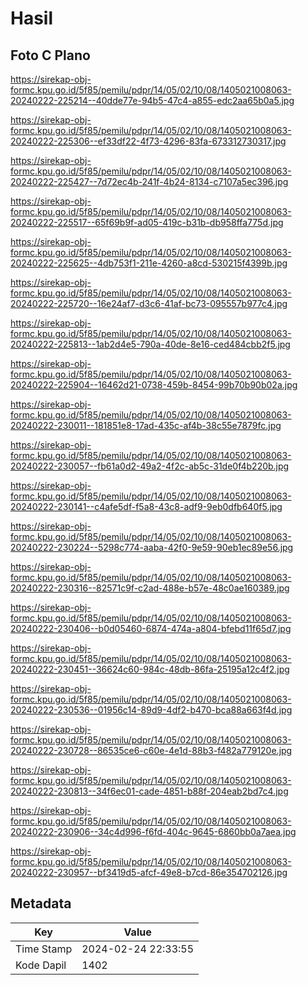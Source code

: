 # Hasil

## Foto C Plano

https://sirekap-obj-formc.kpu.go.id/5f85/pemilu/pdpr/14/05/02/10/08/1405021008063-20240222-225214--40dde77e-94b5-47c4-a855-edc2aa65b0a5.jpg

https://sirekap-obj-formc.kpu.go.id/5f85/pemilu/pdpr/14/05/02/10/08/1405021008063-20240222-225306--ef33df22-4f73-4296-83fa-673312730317.jpg

https://sirekap-obj-formc.kpu.go.id/5f85/pemilu/pdpr/14/05/02/10/08/1405021008063-20240222-225427--7d72ec4b-241f-4b24-8134-c7107a5ec396.jpg

https://sirekap-obj-formc.kpu.go.id/5f85/pemilu/pdpr/14/05/02/10/08/1405021008063-20240222-225517--65f69b9f-ad05-419c-b31b-db958ffa775d.jpg

https://sirekap-obj-formc.kpu.go.id/5f85/pemilu/pdpr/14/05/02/10/08/1405021008063-20240222-225625--4db753f1-211e-4260-a8cd-530215f4399b.jpg

https://sirekap-obj-formc.kpu.go.id/5f85/pemilu/pdpr/14/05/02/10/08/1405021008063-20240222-225720--16e24af7-d3c6-41af-bc73-095557b977c4.jpg

https://sirekap-obj-formc.kpu.go.id/5f85/pemilu/pdpr/14/05/02/10/08/1405021008063-20240222-225813--1ab2d4e5-790a-40de-8e16-ced484cbb2f5.jpg

https://sirekap-obj-formc.kpu.go.id/5f85/pemilu/pdpr/14/05/02/10/08/1405021008063-20240222-225904--16462d21-0738-459b-8454-99b70b90b02a.jpg

https://sirekap-obj-formc.kpu.go.id/5f85/pemilu/pdpr/14/05/02/10/08/1405021008063-20240222-230011--181851e8-17ad-435c-af4b-38c55e7879fc.jpg

https://sirekap-obj-formc.kpu.go.id/5f85/pemilu/pdpr/14/05/02/10/08/1405021008063-20240222-230057--fb61a0d2-49a2-4f2c-ab5c-31de0f4b220b.jpg

https://sirekap-obj-formc.kpu.go.id/5f85/pemilu/pdpr/14/05/02/10/08/1405021008063-20240222-230141--c4afe5df-f5a8-43c8-adf9-9eb0dfb640f5.jpg

https://sirekap-obj-formc.kpu.go.id/5f85/pemilu/pdpr/14/05/02/10/08/1405021008063-20240222-230224--5298c774-aaba-42f0-9e59-90eb1ec89e56.jpg

https://sirekap-obj-formc.kpu.go.id/5f85/pemilu/pdpr/14/05/02/10/08/1405021008063-20240222-230316--82571c9f-c2ad-488e-b57e-48c0ae160389.jpg

https://sirekap-obj-formc.kpu.go.id/5f85/pemilu/pdpr/14/05/02/10/08/1405021008063-20240222-230406--b0d05460-6874-474a-a804-bfebd11f65d7.jpg

https://sirekap-obj-formc.kpu.go.id/5f85/pemilu/pdpr/14/05/02/10/08/1405021008063-20240222-230451--36624c60-984c-48db-86fa-25195a12c4f2.jpg

https://sirekap-obj-formc.kpu.go.id/5f85/pemilu/pdpr/14/05/02/10/08/1405021008063-20240222-230536--01956c14-89d9-4df2-b470-bca88a663f4d.jpg

https://sirekap-obj-formc.kpu.go.id/5f85/pemilu/pdpr/14/05/02/10/08/1405021008063-20240222-230728--86535ce6-c60e-4e1d-88b3-f482a779120e.jpg

https://sirekap-obj-formc.kpu.go.id/5f85/pemilu/pdpr/14/05/02/10/08/1405021008063-20240222-230813--34f6ec01-cade-4851-b88f-204eab2bd7c4.jpg

https://sirekap-obj-formc.kpu.go.id/5f85/pemilu/pdpr/14/05/02/10/08/1405021008063-20240222-230906--34c4d996-f6fd-404c-9645-6860bb0a7aea.jpg

https://sirekap-obj-formc.kpu.go.id/5f85/pemilu/pdpr/14/05/02/10/08/1405021008063-20240222-230957--bf3419d5-afcf-49e8-b7cd-86e354702126.jpg


## Metadata

| Key        | Value               |
| ---------- | ------------------- |
| Time Stamp | 2024-02-24 22:33:55 |
| Kode Dapil | 1402                |



